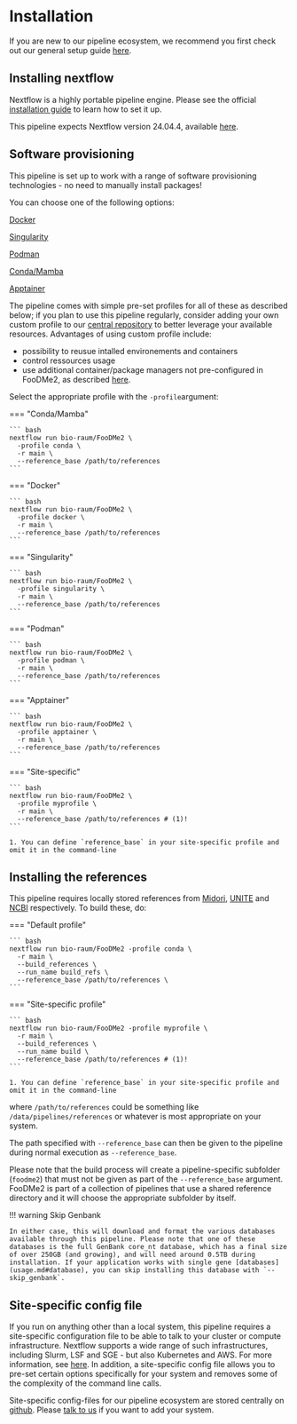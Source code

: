 # Installation

If you are new to our pipeline ecosystem, we recommend you first check out our general setup guide [here](https://github.com/bio-raum/nf-configs/blob/main/doc/installation.md). 

## Installing nextflow

Nextflow is a highly portable pipeline engine. Please see the official [installation guide](https://www.nextflow.io/docs/latest/getstarted.html#installation) to learn how to set it up.

This pipeline expects Nextflow version 24.04.4, available [here](https://github.com/nextflow-io/nextflow/releases/tag/v24.04.4).

## Software provisioning

This pipeline is set up to work with a range of software provisioning technologies - no need to manually install packages!

You can choose one of the following options:

[Docker](https://docs.docker.com/engine/install/)

[Singularity](https://docs.sylabs.io/guides/3.11/admin-guide/)

[Podman](https://podman.io/docs/installation)

[Conda/Mamba](https://github.com/conda-forge/miniforge)

[Apptainer](https://apptainer.org/)

The pipeline comes with simple pre-set profiles for all of these as described below; if you plan to use this pipeline regularly, consider adding your own custom profile to our [central repository](https://github.com/bio-raum/nf-configs) to better leverage your available resources. Advantages of using custom profile include:
- possibility to reusue intalled environements and containers
- control ressources usage
- use additional container/package managers not pre-configured in FooDMe2, as described [here](https://www.nextflow.io/docs/latest/container.html).

Select the appropriate profile with the `-profile`argument:

=== "Conda/Mamba"

    ``` bash
    nextflow run bio-raum/FooDMe2 \
      -profile conda \
      -r main \
      --reference_base /path/to/references
    ```

=== "Docker"

    ``` bash
    nextflow run bio-raum/FooDMe2 \
      -profile docker \
      -r main \
      --reference_base /path/to/references
    ```

=== "Singularity"

    ``` bash
    nextflow run bio-raum/FooDMe2 \
      -profile singularity \
      -r main \
      --reference_base /path/to/references
    ```

=== "Podman"

    ``` bash
    nextflow run bio-raum/FooDMe2 \
      -profile podman \
      -r main \
      --reference_base /path/to/references
    ```

=== "Apptainer"

    ``` bash
    nextflow run bio-raum/FooDMe2 \
      -profile apptainer \
      -r main \
      --reference_base /path/to/references
    ```

=== "Site-specific"

    ``` bash
    nextflow run bio-raum/FooDMe2 \
      -profile myprofile \
      -r main \
      --reference_base /path/to/references # (1)!
    ```

    1. You can define `reference_base` in your site-specific profile and omit it in the command-line


## Installing the references

This pipeline requires locally stored references from [Midori](https://www.reference-midori.info/), [UNITE](https://unite.ut.ee/) and [NCBI](https://ftp.ncbi.nlm.nih.gov/blast/db) respectively. To build these, do:


=== "Default profile"

    ``` bash
    nextflow run bio-raum/FooDMe2 -profile conda \
      -r main \
      --build_references \
      --run_name build_refs \
      --reference_base /path/to/references \
    ```

=== "Site-specific profile"

    ``` bash
    nextflow run bio-raum/FooDMe2 -profile myprofile \
      -r main \
      --build_references \
      --run_name build \
      --reference_base /path/to/references # (1)!
    ```

    1. You can define `reference_base` in your site-specific profile and omit it in the command-line

where `/path/to/references` could be something like `/data/pipelines/references` or whatever is most appropriate on your system.

The path specified with `--reference_base` can then be given to the pipeline during normal execution as `--reference_base`.

Please note that the build process will create a pipeline-specific subfolder (`foodme2`) that must not be given as part of the `--reference_base` argument. FooDMe2 is part of a collection of pipelines that use a shared reference directory and it will choose the appropriate subfolder by itself.

!!! warning Skip Genbank

    In either case, this will download and format the various databases available through this pipeline. Please note that one of these databases is the full GenBank core_nt database, which has a final size of over 250GB (and growing), and will need around 0.5TB during installation. If your application works with single gene [databases](usage.md#database), you can skip installing this database with `--skip_genbank`. 

## Site-specific config file

If you run on anything other than a local system, this pipeline requires a site-specific configuration file to be able to talk to your cluster or compute infrastructure. Nextflow supports a wide range of such infrastructures, including Slurm, LSF and SGE - but also Kubernetes and AWS. For more information, see [here](https://www.nextflow.io/docs/latest/executor.html). In addition, a site-specific config file allows you to pre-set certain options specifically for your system and removes some of the complexity of the command line calls. 

Site-specific config-files for our pipeline ecosystem are stored centrally on [github](https://github.com/bio-raum/nf-configs). Please [talk to us](https://github.com/bio-raum/nf-configs/issues/new) if you want to add your system.
